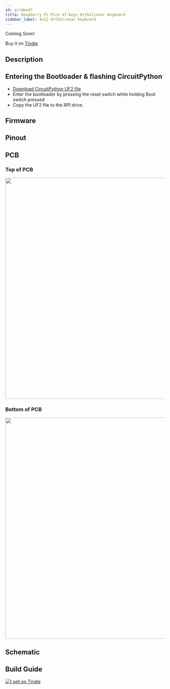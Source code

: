 ```yaml
---
id: gridmx47
title: Raspberry Pi Pico 47-keys Ortholinear Keyboard
sidebar_label: 4x12 Ortholinear keyboard
---
```


Coming Soon!

Buy it on [Tindie](https://www.tindie.com/products/jpconstantineau/raspberry-pi-pico-4x12-ortho-keyboard/)


## Description


## Entering the Bootloader & flashing CircuitPython

* [Download CircuitPython UF2 file](https://circuitpython.org/board/raspberry_pi_pico/)
* Enter the bootloader by pressing the reset switch while holding Boot switch pressed
* Copy the UF2 file to the RPI drive.

## Firmware

## Pinout

## PCB


### Top of PCB

<img src="http://pykey.jpconstantineau.com/img/mx47top.svg" width="700" /> 

### Bottom of PCB

<img src="http://pykey.jpconstantineau.com/img/mx47bottom.svg" width="700" /> 

## Schematic

## Build Guide

[![I sell on Tindie](https://d2ss6ovg47m0r5.cloudfront.net/badges/tindie-mediums.png)](https://www.tindie.com/stores/jpconstantineau/?ref=offsite_badges&utm_source=sellers_jpconstantineau&utm_medium=badges&utm_campaign=badge_medium)
